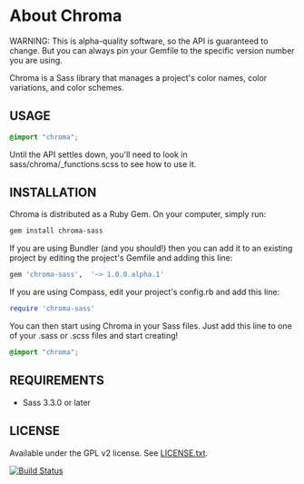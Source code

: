 # About Chroma

WARNING: This is alpha-quality software, so the API is guaranteed to change. But you can always pin your Gemfile to the specific version number you are using.

Chroma is a Sass library that manages a project's color names, color variations, and color schemes.

## USAGE

```scss
@import "chroma";
```

Until the API settles down, you'll need to look in sass/chroma/_functions.scss to see how to use it.

## INSTALLATION

Chroma is distributed as a Ruby Gem. On your computer, simply run:

```sh
gem install chroma-sass
```

If you are using Bundler (and you should!) then you can add it to an existing project by editing the project's Gemfile and adding this line:

```ruby
gem 'chroma-sass',  '~> 1.0.0.alpha.1'
```

If you are using Compass, edit your project's config.rb and add this line:

```ruby
require 'chroma-sass'
```

You can then start using Chroma in your Sass files. Just add this line to one of your .sass or .scss files and start creating!

```scss
@import "chroma";
```


## REQUIREMENTS

* Sass 3.3.0 or later


## LICENSE

Available under the GPL v2 license. See [LICENSE.txt](https://github.com/JohnAlbin/chroma/blob/master/LICENSE.txt).

[![Build Status](https://travis-ci.org/JohnAlbin/chroma.png?branch=master)](https://travis-ci.org/JohnAlbin/chroma)
